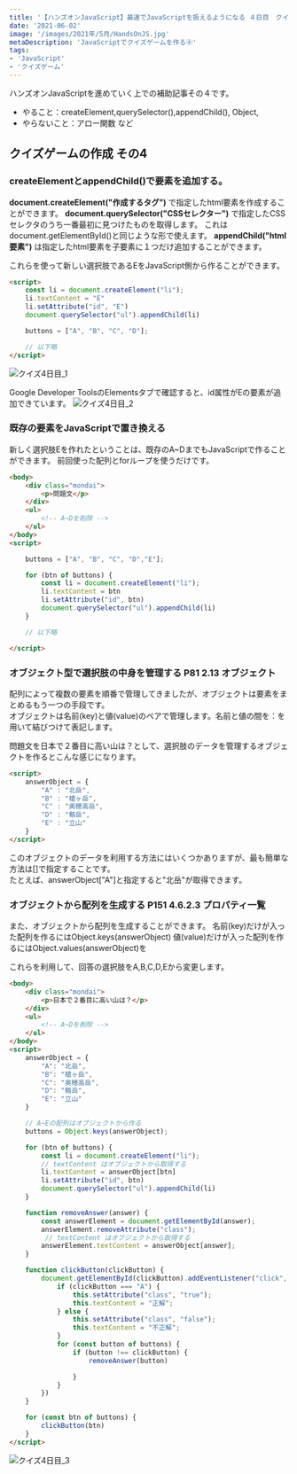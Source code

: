 ```yaml
---
title: '【ハンズオンJavaScript】最速でJavaScriptを扱えるようになる ４日目　クイズゲーム④'
date: '2021-06-02'
image: '/images/2021年/5月/HandsOnJS.jpg'
metaDescription: 'JavaScriptでクイズゲームを作る④'
tags: 
- 'JavaScript'
- 'クイズゲーム'
---
```


ハンズオンJavaScriptを進めていく上での補助記事その４です。


- やること：createElement,querySelector(),appendChild(), Object,
- やらないこと：アロー関数 など


## クイズゲームの作成 その4

### createElementとappendChild()で要素を追加する。

**document.createElement("作成するタグ")** で指定したhtml要素を作成することができます。
**document.querySelector("CSSセレクター")** で指定したCSSセレクタのうち一番最初に見つけたものを取得します。
これはdocument.getElementById()と同じような形で使えます。
**appendChild("html要素")** は指定したhtml要素を子要素に１つだけ追加することができます。

これらを使って新しい選択肢であるEをJavaScript側から作ることができます。

```html
<script>
    const li = document.createElement("li");
    li.textContent = "E"
    li.setAttribute("id", "E")
    document.querySelector("ul").appendChild(li)

    buttons = ["A", "B", "C", "D"];

    // 以下略
</script>
```

![クイズ4日目_1](/images/2021年/6月/quiz_4_1.png)

Google Developer ToolsのElementsタブで確認すると、id属性がEの要素が追加できています。
![クイズ4日目_2](/images/2021年/6月/quiz_4_2.png)

### 既存の要素をJavaScriptで置き換える
新しく選択肢Eを作れたということは、既存のA~DまでもJavaScriptで作ることができます。
前回使った配列とforループを使うだけです。

```html
<body>
    <div class="mondai">
        <p>問題文</p>
    </div>
    <ul>
        <!-- A~Dを削除 -->
    </ul>
</body>
<script>

    buttons = ["A", "B", "C", "D","E"];

    for (btn of buttons) {
        const li = document.createElement("li");
        li.textContent = btn
        li.setAttribute("id", btn)
        document.querySelector("ul").appendChild(li)
    }

    // 以下略

</script>
```

### オブジェクト型で選択肢の中身を管理する P81 2.13 オブジェクト
配列によって複数の要素を順番で管理してきましたが、オブジェクトは要素をまとめるもう一つの手段です。<br/>
オブジェクトは名前(key)と値(value)のペアで管理します。名前と値の間を：を用いて結びつけて表記します。<br/>

問題文を日本で２番目に高い山は？として、選択肢のデータを管理するオブジェクトを作るとこんな感じになります。

```html
<script>
    answerObject = {
        "A" : "北岳",
        "B" : "槍ヶ岳",
        "C" : "奥穂高岳",
        "D" : "剱岳",
        "E" : "立山"
    }
</script>
```

このオブジェクトのデータを利用する方法にはいくつかありますが、最も簡単な方法は[]で指定することです。<br/>
たとえば、answerObject["A"]と指定すると"北岳"が取得できます。<br/>


### オブジェクトから配列を生成する P151 4.6.2.3 プロパティ一覧
また、オブジェクトから配列を生成することができます。
名前(key)だけが入った配列を作るにはObject.keys(answerObject)
値(value)だけが入った配列を作るにはObject.values(answerObject)を


これらを利用して、回答の選択肢をA,B,C,D,Eから変更します。

```html
<body>
    <div class="mondai">
        <p>日本で２番目に高い山は？</p>
    </div>
    <ul>
        <!-- A~Dを削除 -->
    </ul>
</body>
<script>
    answerObject = {
        "A": "北岳",
        "B": "槍ヶ岳",
        "C": "奥穂高岳",
        "D": "剱岳",
        "E": "立山"
    }

    // A~Eの配列はオブジェクトから作る
    buttons = Object.keys(answerObject);

    for (btn of buttons) {
        const li = document.createElement("li");
        // textContent はオブジェクトから取得する
        li.textContent = answerObject[btn]
        li.setAttribute("id", btn)
        document.querySelector("ul").appendChild(li)
    }

    function removeAnswer(answer) {
        const answerElement = document.getElementById(answer);
        answerElement.removeAttribute("class");
         // textContent はオブジェクトから取得する
        answerElement.textContent = answerObject[answer];
    }

    function clickButton(clickButton) {
        document.getElementById(clickButton).addEventListener("click", function () {
            if (clickButton === "A") {
                this.setAttribute("class", "true");
                this.textContent = "正解";
            } else {
                this.setAttribute("class", "false");
                this.textContent = "不正解";
            }
            for (const button of buttons) {
                if (button !== clickButton) {
                    removeAnswer(button)

                }
            }
        })
    }

    for (const btn of buttons) {
        clickButton(btn)
    }
</script>
```

![クイズ4日目_3](/images/2021年/6月/quiz_4_3.png)

